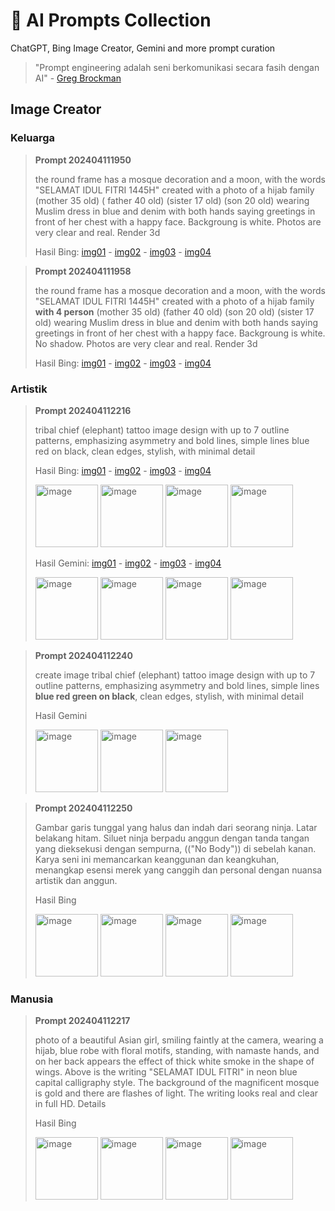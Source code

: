 # :robot: AI Prompts Collection
ChatGPT, Bing Image Creator, Gemini and more prompt curation


> "Prompt engineering adalah seni berkomunikasi secara fasih dengan AI" - [Greg Brockman](https://twitter.com/gdb/status/1634708489078706179?s=20)

## Image Creator

### Keluarga
> **Prompt 202404111950**
>
> the round frame has a mosque decoration and a moon, with the words "SELAMAT IDUL FITRI 1445H" created with a photo of a hijab family (mother 35 old) ( father 40 old) (sister 17 old) (son 20 old) wearing Muslim dress in blue and denim with both hands saying greetings in front of her chest with a happy face. Backgroung is white. Photos are very clear and real. Render 3d
>
> Hasil Bing: [img01](https://drive.google.com/file/d/14DtPUh3Up7FmTTl_zhY41EV14N3L08C1/view?usp=drive_link) - [img02](https://drive.google.com/file/d/18QnU1GcV9oBLpNHbmfEA7sCeNRxgs1rr/view?usp=drive_link) - [img03](https://drive.google.com/file/d/1XBZEtL_IGOpktpKe36rkCmXfp9ZgCM2_/view?usp=drive_link) - [img04](https://drive.google.com/file/d/1QsvabSayLp-hM5hXXAf0Tbe3UX3e22Q_/view?usp=drive_link)

> **Prompt 202404111958**
> 
> the round frame has a mosque decoration and a moon, with the words "SELAMAT IDUL FITRI 1445H" created with a photo of a hijab family **with 4 person** (mother 35 old) (father 40 old) (son 20 old) (sister 17 old) wearing Muslim dress in blue and denim with both hands saying greetings in front of her chest with a happy face. Backgroung is white. No shadow. Photos are very clear and real. Render 3d
>
> Hasil Bing: [img01](https://drive.google.com/file/d/1CuH0wa8MXKnbgAJ0qSAOR3dMLHhSoJI0/view?usp=drive_link) - [img02](https://drive.google.com/file/d/1xuK1ZjKsGuIkXbds4EeYgaHL-I86xuN6/view?usp=drive_link) - [img03](https://drive.google.com/file/d/1dxxCBXuDrh0JrJJrco6mFxzWvMxrYx0F/view?usp=drive_link) - [img04](https://drive.google.com/file/d/1kCRvD5n1e9yNjDOz1o6XSbaXiyzRdfTo/view?usp=drive_link)

### Artistik
> **Prompt 202404112216**
> 
> tribal chief (elephant) tattoo image design with up to 7 outline patterns, emphasizing asymmetry and bold lines, simple lines blue red on black, clean edges, stylish, with minimal detail
>
> Hasil Bing: [img01](https://drive.google.com/file/d/16ItHAo2U8PDY9RYkn1Papg5yoH2C1V1Q/view?usp=drive_link) - [img02](https://drive.google.com/file/d/1RdYNqWgh2crWrzrhqreWziobJMHvEqqs/view?usp=drive_link) - [img03](https://drive.google.com/file/d/1RnpO3ewiRJuv_AwyztxvesCOnAbniOaq/view?usp=drive_link) - [img04](https://drive.google.com/file/d/1VWB_Tp_9jbWzs_6TWLGmC5dGqipX5XEb/view?usp=drive_link)
> 
> <img src="https://drive.google.com/uc?id=16ItHAo2U8PDY9RYkn1Papg5yoH2C1V1Q" alt="image" title="The image" width="100" height="100" /> <img src="https://drive.google.com/uc?id=1RdYNqWgh2crWrzrhqreWziobJMHvEqqs" alt="image"	title="The image" width="100" height="100" /> <img src="https://drive.google.com/uc?id=1RnpO3ewiRJuv_AwyztxvesCOnAbniOaq" alt="image"	title="The image" width="100" height="100" /> <img src="https://drive.google.com/uc?id=1VWB_Tp_9jbWzs_6TWLGmC5dGqipX5XEb" alt="image"	title="The image" width="100" height="100" />
>
> Hasil Gemini: [img01](https://drive.google.com/file/d/1K_NeBrSACfDaUSYROJ9C7MtL8S_svQRJ/view?usp=drive_link) - [img02](https://drive.google.com/file/d/1ewDdyKSb7KWKC2VjB7q2U3RaA-nQ7Q0p/view?usp=drive_link) - [img03](https://drive.google.com/file/d/1qf-GEf6e5uqhn5sk6t-pNtN7gRQnbPVc/view?usp=drive_link) - [img04](https://drive.google.com/file/d/1dTvbn-1IU_iASb6D94SemxsR7w4Zfl58/view?usp=drive_link)
>
> <img src="https://drive.google.com/uc?id=1K_NeBrSACfDaUSYROJ9C7MtL8S_svQRJ" alt="image" title="The image" width="100" height="100" /> <img src="https://drive.google.com/uc?id=1ewDdyKSb7KWKC2VjB7q2U3RaA-nQ7Q0p" alt="image"	title="Gemini image" width="100" height="100" /> <img src="https://drive.google.com/uc?id=1qf-GEf6e5uqhn5sk6t-pNtN7gRQnbPVc" alt="image"	title="Gemini image" width="100" height="100" /> <img src="https://drive.google.com/uc?id=1dTvbn-1IU_iASb6D94SemxsR7w4Zfl58" alt="image"	title="Gemini image" width="100" height="100" />

> **Prompt 202404112240**
> 
> create image tribal chief (elephant) tattoo image design with up to 7 outline patterns, emphasizing asymmetry and bold lines, simple lines **blue red green on black**, clean edges, stylish, with minimal detail
>
> Hasil Gemini
>
> <img src="https://drive.google.com/uc?id=1aT4-Z28Mzc8SA-D8pnSa9UpXja_Skav1" alt="image" title="The image" width="100" height="100" /> <img src="https://drive.google.com/uc?id=1THkj9S_Vs3oSKJGMRhjy7_bKDNsfQJGK" alt="image"	title="The image" width="100" height="100" /> <img src="https://drive.google.com/uc?id=1v9keqnJCbUZ-v6j0Jt3hij72y5QnAtCV" alt="image"	title="The image" width="100" height="100" />

> **Prompt 202404112250**
> 
> Gambar garis tunggal yang halus dan indah dari seorang ninja. Latar belakang hitam. Siluet ninja berpadu anggun dengan tanda tangan yang dieksekusi dengan sempurna, (("No Body")) di sebelah kanan. Karya seni ini memancarkan keanggunan dan keangkuhan, menangkap esensi merek yang canggih dan personal dengan nuansa artistik dan anggun.
>
> Hasil Bing
>
> <img src="https://drive.google.com/uc?id=1SCRgnbnsS9wDx0lAWhAFEJVrXmp9ApdQ" alt="image" title="The image" width="100" height="100" /> <img src="https://drive.google.com/uc?id=1TyNjsAp9NHDtt3tCyzZUQ3rYO-MPxo4P" alt="image"	title="The image" width="100" height="100" /> <img src="https://drive.google.com/uc?id=1WxQ0-8qFq7cW4lBftyJisEzV4oW1sout" alt="image"	title="The image" width="100" height="100" /> <img src="https://drive.google.com/uc?id=1aX3j_xl5cNXIt7OI-HApWBBcoxLj2sEf" alt="image"	title="The image" width="100" height="100" />

### Manusia
> **Prompt 202404112217**
> 
> photo of a beautiful Asian girl, smiling faintly at the camera, wearing a hijab, blue robe with floral motifs, standing, with namaste hands, and on her back appears the effect of thick white smoke in the shape of wings. Above is the writing "SELAMAT IDUL FITRI" in neon blue capital calligraphy style. The background of the magnificent mosque is gold and there are flashes of light. The writing looks real and clear in full HD. Details
>
> Hasil Bing
>
> <img src="https://drive.google.com/uc?id=1l2m9D3Fd5RO7lpIynLAJs973TPi4zlpT" alt="image" title="The image" width="100" height="100" /> <img src="https://drive.google.com/uc?id=1azUxTUnxv9HEJpCfSGc52z6tcOpzexl_" alt="image"	title="The image" width="100" height="100" /> <img src="https://drive.google.com/uc?id=1kcCeqjuy1Iv6KA8Sz2q7JcZjl9JMizrY" alt="image"	title="The image" width="100" height="100" /> <img src="https://drive.google.com/uc?id=1EMH7hzRf9dsuxCohUI4fxGBHOrHfesio" alt="image"	title="The image" width="100" height="100" />



